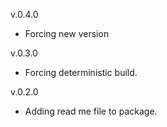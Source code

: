 v.0.4.0
- Forcing new version

v.0.3.0
- Forcing deterministic build.

v.0.2.0 
- Adding read me file to package.